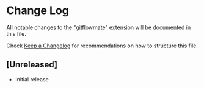 # Change Log

All notable changes to the "gitflowmate" extension will be documented in this file.

Check [Keep a Changelog](http://keepachangelog.com/) for recommendations on how to structure this file.

## [Unreleased]

- Initial release